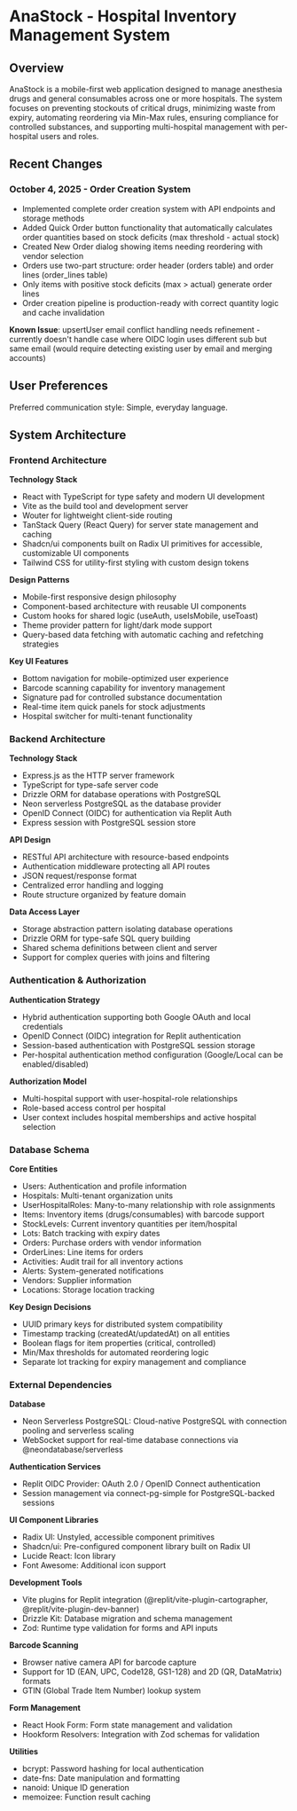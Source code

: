 # AnaStock - Hospital Inventory Management System

## Overview

AnaStock is a mobile-first web application designed to manage anesthesia drugs and general consumables across one or more hospitals. The system focuses on preventing stockouts of critical drugs, minimizing waste from expiry, automating reordering via Min-Max rules, ensuring compliance for controlled substances, and supporting multi-hospital management with per-hospital users and roles.

## Recent Changes

### October 4, 2025 - Order Creation System
- Implemented complete order creation system with API endpoints and storage methods
- Added Quick Order button functionality that automatically calculates order quantities based on stock deficits (max threshold - actual stock)
- Created New Order dialog showing items needing reordering with vendor selection
- Orders use two-part structure: order header (orders table) and order lines (order_lines table)
- Only items with positive stock deficits (max > actual) generate order lines
- Order creation pipeline is production-ready with correct quantity logic and cache invalidation

**Known Issue**: upsertUser email conflict handling needs refinement - currently doesn't handle case where OIDC login uses different sub but same email (would require detecting existing user by email and merging accounts)

## User Preferences

Preferred communication style: Simple, everyday language.

## System Architecture

### Frontend Architecture

**Technology Stack**
- React with TypeScript for type safety and modern UI development
- Vite as the build tool and development server
- Wouter for lightweight client-side routing
- TanStack Query (React Query) for server state management and caching
- Shadcn/ui components built on Radix UI primitives for accessible, customizable UI components
- Tailwind CSS for utility-first styling with custom design tokens

**Design Patterns**
- Mobile-first responsive design philosophy
- Component-based architecture with reusable UI components
- Custom hooks for shared logic (useAuth, useIsMobile, useToast)
- Theme provider pattern for light/dark mode support
- Query-based data fetching with automatic caching and refetching strategies

**Key UI Features**
- Bottom navigation for mobile-optimized user experience
- Barcode scanning capability for inventory management
- Signature pad for controlled substance documentation
- Real-time item quick panels for stock adjustments
- Hospital switcher for multi-tenant functionality

### Backend Architecture

**Technology Stack**
- Express.js as the HTTP server framework
- TypeScript for type-safe server code
- Drizzle ORM for database operations with PostgreSQL
- Neon serverless PostgreSQL as the database provider
- OpenID Connect (OIDC) for authentication via Replit Auth
- Express session with PostgreSQL session store

**API Design**
- RESTful API architecture with resource-based endpoints
- Authentication middleware protecting all API routes
- JSON request/response format
- Centralized error handling and logging
- Route structure organized by feature domain

**Data Access Layer**
- Storage abstraction pattern isolating database operations
- Drizzle ORM for type-safe SQL query building
- Shared schema definitions between client and server
- Support for complex queries with joins and filtering

### Authentication & Authorization

**Authentication Strategy**
- Hybrid authentication supporting both Google OAuth and local credentials
- OpenID Connect (OIDC) integration for Replit authentication
- Session-based authentication with PostgreSQL session storage
- Per-hospital authentication method configuration (Google/Local can be enabled/disabled)

**Authorization Model**
- Multi-hospital support with user-hospital-role relationships
- Role-based access control per hospital
- User context includes hospital memberships and active hospital selection

### Database Schema

**Core Entities**
- Users: Authentication and profile information
- Hospitals: Multi-tenant organization units
- UserHospitalRoles: Many-to-many relationship with role assignments
- Items: Inventory items (drugs/consumables) with barcode support
- StockLevels: Current inventory quantities per item/hospital
- Lots: Batch tracking with expiry dates
- Orders: Purchase orders with vendor information
- OrderLines: Line items for orders
- Activities: Audit trail for all inventory actions
- Alerts: System-generated notifications
- Vendors: Supplier information
- Locations: Storage location tracking

**Key Design Decisions**
- UUID primary keys for distributed system compatibility
- Timestamp tracking (createdAt/updatedAt) on all entities
- Boolean flags for item properties (critical, controlled)
- Min/Max thresholds for automated reordering logic
- Separate lot tracking for expiry management and compliance

### External Dependencies

**Database**
- Neon Serverless PostgreSQL: Cloud-native PostgreSQL with connection pooling and serverless scaling
- WebSocket support for real-time database connections via @neondatabase/serverless

**Authentication Services**
- Replit OIDC Provider: OAuth 2.0 / OpenID Connect authentication
- Session management via connect-pg-simple for PostgreSQL-backed sessions

**UI Component Libraries**
- Radix UI: Unstyled, accessible component primitives
- Shadcn/ui: Pre-configured component library built on Radix UI
- Lucide React: Icon library
- Font Awesome: Additional icon support

**Development Tools**
- Vite plugins for Replit integration (@replit/vite-plugin-cartographer, @replit/vite-plugin-dev-banner)
- Drizzle Kit: Database migration and schema management
- Zod: Runtime type validation for forms and API inputs

**Barcode Scanning**
- Browser native camera API for barcode capture
- Support for 1D (EAN, UPC, Code128, GS1-128) and 2D (QR, DataMatrix) formats
- GTIN (Global Trade Item Number) lookup system

**Form Management**
- React Hook Form: Form state management and validation
- Hookform Resolvers: Integration with Zod schemas for validation

**Utilities**
- bcrypt: Password hashing for local authentication
- date-fns: Date manipulation and formatting
- nanoid: Unique ID generation
- memoizee: Function result caching